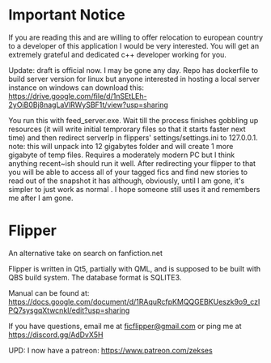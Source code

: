 # Important Notice
If you are reading this and are willing to offer relocation to european country to a developer of this application I would be very interested. 
You will get an extremely grateful and dedicated c++ developer working for you.

Update: draft is official now. I may be gone any day. Repo has dockerfile to build server version for linux but anyone interested in hosting a local server instance on windows can download this: https://drive.google.com/file/d/1nSEtLEh-2yOiB0Bj8nagLaVlRWySBF1t/view?usp=sharing

You run this with feed_server.exe. Wait till the process finishes gobbling up resources (it will write initial temprorary files so that it starts faster next time) and then redirect serverIp in flippers' settings/settings.ini to 127.0.0.1. note: this will unpack into 12 gigabytes folder and will create 1 more gigabyte of temp files.  Requires a moderately modern PC but I think anything recent~ish should run it well. After redirecting your flipper to that you will be able to access all of your tagged fics and find new stories to read out of the snapshot it has although, obviously, until I am gone, it's simpler to just work as normal . I hope someone still uses it and remembers me after I am gone.


# Flipper
An alternative take on search on fanfiction.net

Flipper is written in Qt5, partially with QML, and is supposed to be built with QBS build system.
The database format is SQLITE3.

Manual can be found at: https://docs.google.com/document/d/1RAquRcfpKMQQGEBKUeszk9o9_czIPQ7sysgqXtwcnkI/edit?usp=sharing

If you have questions, email me at ficflipper@gmail.com or ping me at https://discord.gg/AdDvX5H

UPD: I now have a patreon: https://www.patreon.com/zekses
